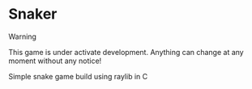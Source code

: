# Snaker

> [!WARNING]
> This game is under activate development. Anything can change at any moment without any notice!

Simple snake game build using raylib in C
